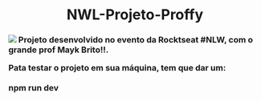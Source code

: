 <h1 align="center">NWL-Projeto-Proffy</h1>
<h3 align=""center>
<img align="rigth" src="https://scontent.fcgh5-1.fna.fbcdn.net/v/t1.0-9/116716519_1659003064252084_3660819076254069113_o.jpg?_nc_cat=109&ccb=3&_nc_sid=730e14&_nc_eui2=AeGRlR93l85p1ooKci_gIDMk8vXHq5_JXt3y9cern8le3Vjt_GJ_ji018HmrzF3NJOWbuAbRzt4vv0vCg9-miucX&_nc_ohc=afkajPJRc98AX-EaKrf&_nc_ht=scontent.fcgh5-1.fna&oh=7410416a28f429e88a70168bf2067f11&oe=605DA62F"/>
Projeto desenvolvido no evento da Rocktseat #NLW, com o grande prof Mayk Brito!!.

Pata testar o projeto em sua máquina, 
tem que dar um: <br/><br/>
npm run dev
<h3>
